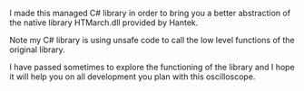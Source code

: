 I made this managed C# library in order to bring you a better abstraction of the native library HTMarch.dll provided by Hantek.

Note my C# library is using unsafe code to call the low level functions of the original library.

I have passed sometimes to explore the functioning of the library and I hope it will help you on all development you plan with this oscilloscope.
